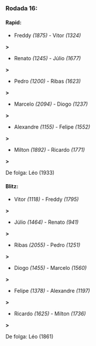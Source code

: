 ### Rodada 16:

#### Rapid:

* Freddy *(1875)*     -     Vitor *(1324)*

 **>** 
* Renato *(1245)*     -     Júlio *(1677)*

 **>** 
* Pedro *(1200)*     -     Ribas *(1623)*

 **>** 
* Marcelo *(2094)*     -     Diogo *(1237)*

 **>** 
* Alexandre *(1155)*     -     Felipe *(1552)*

 **>** 
* Milton *(1892)*     -     Ricardo *(1771)*

 **>** 

De folga: Léo (1933)

#### Blitz:

* Vitor *(1118)*     -     Freddy *(1795)*

 **>** 
* Júlio *(1464)*     -     Renato *(941)*

 **>** 
* Ribas *(2055)*     -     Pedro *(1251)*

 **>** 
* Diogo *(1455)*     -     Marcelo *(1560)*

 **>** 
* Felipe *(1378)*     -     Alexandre *(1197)*

 **>** 
* Ricardo *(1625)*     -     Milton *(1736)*

 **>** 

De folga: Léo (1861)

